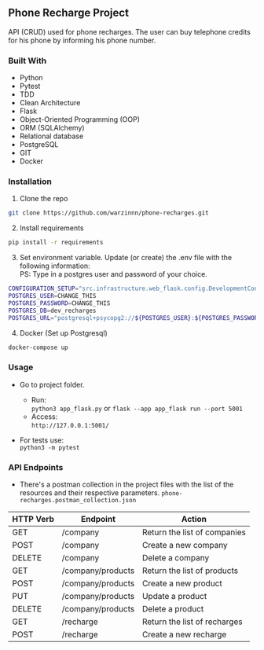 ## Phone Recharge Project


API (CRUD) used for phone recharges. The user can buy telephone credits for his phone by informing his phone number.


### Built With
- Python
- Pytest
- TDD
- Clean Architecture
- Flask
- Object-Oriented Programming (OOP)
- ORM (SQLAlchemy)
- Relational database
- PostgreSQL
- GIT
- Docker

### Installation

1. Clone the repo
```sh
git clone https://github.com/warzinnn/phone-recharges.git
```

2. Install requirements
```sh
pip install -r requirements
```

3. Set environment variable. Update (or create) the .env file with the following information:  
PS: Type in a postgres user and password of your choice.
```sh
CONFIGURATION_SETUP="src.infrastructure.web_flask.config.DevelopmentConfig"
POSTGRES_USER=CHANGE_THIS
POSTGRES_PASSWORD=CHANGE_THIS
POSTGRES_DB=dev_recharges
POSTGRES_URL="postgresql+psycopg2://${POSTGRES_USER}:${POSTGRES_PASSWORD}@localhost:5432/${POSTGRES_DB}"
```

4. Docker (Set up Postgresql)
```sh 
docker-compose up
```

### Usage
- Go to project folder. 
    - Run:  
        `python3 app_flask.py` or `flask --app app_flask run --port 5001`
    - Access:  
        `http://127.0.0.1:5001/`

- For tests use:  
    `python3 -m pytest`

### API Endpoints
- There's a postman collection in the project files with the list of the resources and their respective parameters.
    `phone-recharges.postman_collection.json`

| HTTP Verb | Endpoint | Action |
| --- | --- | --- |
| GET | /company |  Return the list of companies |
| POST | /company |  Create a new company |
| DELETE | /company |  Delete a company |
| GET | /company/products |  Return the list of products |
| POST | /company/products |  Create a new product |
| PUT | /company/products |  Update a product |
| DELETE | /company/products |  Delete a product |
| GET | /recharge |  Return the list of recharges |
| POST | /recharge |  Create a new recharge |
